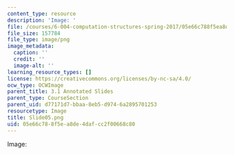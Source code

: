 ```yaml
---
content_type: resource
description: 'Image: '
file: /courses/6-004-computation-structures-spring-2017/05e66c788f5ea8de4dafcc2f00668c80_Slide05.png
file_size: 157784
file_type: image/png
image_metadata:
  caption: ''
  credit: ''
  image-alt: ''
learning_resource_types: []
license: https://creativecommons.org/licenses/by-nc-sa/4.0/
ocw_type: OCWImage
parent_title: 3.1 Annotated Slides
parent_type: CourseSection
parent_uid: d77171d7-bbaa-8eb5-d974-6a2895701253
resourcetype: Image
title: Slide05.png
uid: 05e66c78-8f5e-a8de-4daf-cc2f00668c80
---
```

Image: 